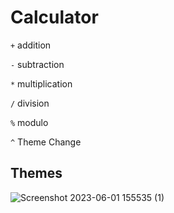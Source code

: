 # Calculator

```+``` addition 

```-``` subtraction

```*``` multiplication

```/``` division

```%``` modulo

```^``` Theme Change

<h2>Themes</h2>

![Screenshot 2023-06-01 155535 (1)](https://github.com/maguzzz/Calculator/assets/128125744/9cf531bf-e15b-4c57-b1e1-98019e6e2e04)
